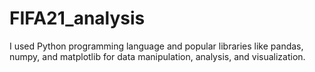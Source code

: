 # FIFA21_analysis
 I used Python programming language and popular libraries like pandas, numpy, and matplotlib for data manipulation, analysis, and visualization.
